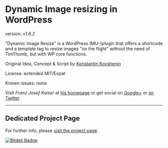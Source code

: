 # Dynamic Image resizing in WordPress

version: _v1.6.2_

"Dynamic Image Resize" is a WordPress (MU-)plugin that offers a shortcode and a template tag to resize images "on the flight" without the need of TimThumb, but with WP core functions.

Original Idea, Concept & Script by [Konstantin Kovshenin](http://kovshenin.com/2012/native-image-sizing-on-the-fly-with-wordpress/)

License: extended MIT/Expat

Known issues: none

Visit *Franz Josef Kaiser* at [his homepage](http://unserkaiser.com) or get social on [Google+](https://plus.google.com/+FranzJosefKaiser) or [on Twitter](https://twitter.com/unserkaiser).

-----

## Dedicated Project Page

For further info, please [visit the project page](http://franz-josef-kaiser.github.io/Dynamic-Image-Resize/).

[![Bitdeli Badge](https://d2weczhvl823v0.cloudfront.net/franz-josef-kaiser/dynamic-image-resize/trend.png)](https://bitdeli.com/free "Bitdeli Badge")